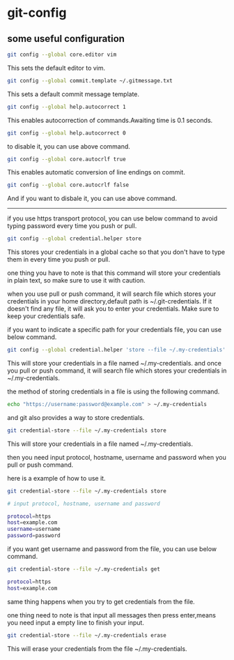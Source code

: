 # git-config

## some useful configuration

```bash
git config --global core.editor vim
```

This sets the default editor to vim.

```bash
git config --global commit.template ~/.gitmessage.txt
```

This sets a default commit message template.

```bash
git config --global help.autocorrect 1
```

This enables autocorrection of commands.Awaiting time is 0.1 seconds.

```bash
git config --global help.autocorrect 0
```

to disable it, you can use above command.

```bash
git config --global core.autocrlf true
```

This enables automatic conversion of line endings on commit.

```bash
git config --global core.autocrlf false
```

And if you want to disbale it, you can use above command.

---

if you use https transport protocol, you can use below command to avoid typing password every time you push or pull.

```bash
git config --global credential.helper store
```

This stores your credentials in a global cache so that you don't have to type them in every time you push or pull.

one thing you have to note is that this command will store your credentials in plain text, so make sure to use it with caution.

when you use pull or push command, it will search file which stores your credentials in your home directory,default path is ~/.git-credentials. If it doesn't find any file, it will ask you to enter your credentials. Make sure to keep your credentials safe.

if you want to indicate a specific path for your credentials file, you can use below command.

```bash
git config --global credential.helper 'store --file ~/.my-credentials'
```

This will store your credentials in a file named ~/.my-credentials.
and once you pull or push command, it will search file which stores your credentials in ~/.my-credentials.

the method of storing credentials in a file is using the following command.

```bash
echo "https://username:password@example.com" > ~/.my-credentials
```

and git also provides a way to store credentials.

```bash
git credential-store --file ~/.my-credentials store
```

This will store your credentials in a file named ~/.my-credentials.

then you need input protocol, hostname, username and password when you pull or push command.

here is a example of how to use it.

```bash
git credential-store --file ~/.my-credentials store

# input protocol, hostname, username and password

protocol=https
host=example.com
username=username
password=password
```

if you want get username and password from the file, you can use below command.

```bash
git credential-store --file ~/.my-credentials get

protocol=https
host=example.com
```

same thing happens when you try to get credentials from the file.

one thing need to note is that input all messages then press enter,means you need input a empty line to finish your input.

```bash
git credential-store --file ~/.my-credentials erase
```

This will erase your credentials from the file ~/.my-credentials.
